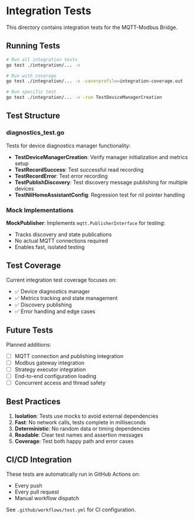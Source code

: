 # Integration Tests

This directory contains integration tests for the MQTT-Modbus Bridge.

## Running Tests

```bash
# Run all integration tests
go test ./integration/... -v

# Run with coverage
go test ./integration/... -v -coverprofile=integration-coverage.out

# Run specific test
go test ./integration/... -v -run TestDeviceManagerCreation
```

## Test Structure

### diagnostics_test.go
Tests for device diagnostics manager functionality:

- **TestDeviceManagerCreation**: Verify manager initialization and metrics setup
- **TestRecordSuccess**: Test successful read recording
- **TestRecordError**: Test error recording
- **TestPublishDiscovery**: Test discovery message publishing for multiple devices
- **TestNilHomeAssistantConfig**: Regression test for nil pointer handling

### Mock Implementations

**MockPublisher**: Implements `mqtt.PublisherInterface` for testing:
- Tracks discovery and state publications
- No actual MQTT connections required
- Enables fast, isolated testing

## Test Coverage

Current integration test coverage focuses on:
- ✅ Device diagnostics manager
- ✅ Metrics tracking and state management
- ✅ Discovery publishing
- ✅ Error handling and edge cases

## Future Tests

Planned additions:
- [ ] MQTT connection and publishing integration
- [ ] Modbus gateway integration
- [ ] Strategy executor integration
- [ ] End-to-end configuration loading
- [ ] Concurrent access and thread safety

## Best Practices

1. **Isolation**: Tests use mocks to avoid external dependencies
2. **Fast**: No network calls, tests complete in milliseconds
3. **Deterministic**: No random data or timing dependencies
4. **Readable**: Clear test names and assertion messages
5. **Coverage**: Test both happy path and error cases

## CI/CD Integration

These tests are automatically run in GitHub Actions on:
- Every push
- Every pull request
- Manual workflow dispatch

See `.github/workflows/test.yml` for CI configuration.
